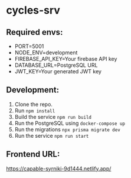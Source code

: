 # cycles-srv

## Required envs:

- PORT=5001
- NODE_ENV=development
- FIREBASE_API_KEY=Your firebase API key
- DATABASE_URL=PostgreSQL URL
- JWT_KEY=Your generated JWT key

## Development:

1. Clone the repo.
2. Run `npm install`
3. Build the service `npm run build`
4. Run the PostgreSQL using `docker-compose up`
5. Run the migrations `npx prisma migrate dev`
6. Run the service `npm run start`

## Frontend URL:

https://capable-syrniki-9d1444.netlify.app/
